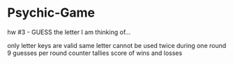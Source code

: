 # Psychic-Game
hw #3 - GUESS the letter I am thinking of...

only letter keys are valid
same letter cannot be used twice during one round
9 guesses per round
counter tallies score of wins and losses
